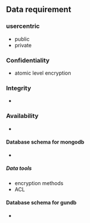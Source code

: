 
## Data requirement

### usercentric
- public
- private

### Confidentiality
- atomic level encryption

### Integrity
- 

### Availability
-


#### Database schema for mongodb
-

##### Data tools
- encryption methods
- ACL 

#### Database schema for gundb
-
